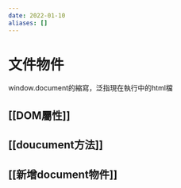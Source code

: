 ```yaml
---
date: 2022-01-10
aliases: []
---
```

# 文件物件
window.document的縮寫，泛指現在執行中的html檔

## [[DOM屬性]]

## [[doucument方法]]

## [[新增document物件]]